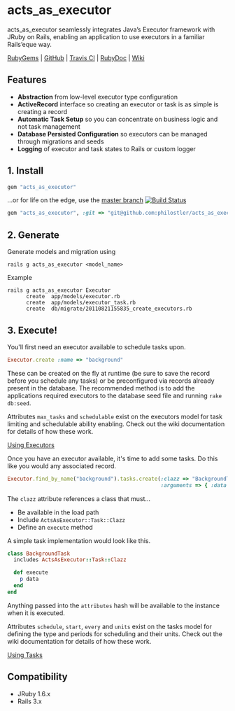 # acts_as_executor

acts_as_executor seamlessly integrates Java’s Executor framework with JRuby on Rails, enabling an application to use executors in a familiar Rails’eque way.

[RubyGems][ruby_gems] | [GitHub][github] | [Travis CI][travis_ci] | [RubyDoc][ruby_doc] | [Wiki][wiki]

## Features
* **Abstraction** from low-level executor type configuration
* **ActiveRecord** interface so creating an executor or task is as simple is creating a record
* **Automatic Task Setup** so you can concentrate on business logic and not task management
* **Database Persisted Configuration** so executors can be managed through migrations and seeds
* **Logging** of executor and task states to Rails or custom logger

## 1. Install
```ruby
gem "acts_as_executor"
```
...or for life on the edge, use the [master branch][github_master] [![Build Status][travis_ci_build_status]][travis_ci]

```ruby
gem "acts_as_executor", :git => "git@github.com:philostler/acts_as_executor.git"
```

## 2. Generate
Generate models and migration using

```
rails g acts_as_executor <model_name>
```

Example

```
rails g acts_as_executor Executor
      create  app/models/executor.rb
      create  app/models/executor_task.rb
      create  db/migrate/20110821155835_create_executors.rb
```

## 3. Execute!
You'll first need an executor available to schedule tasks upon.

```ruby
Executor.create :name => "background"
```

These can be created on the fly at runtime (be sure to save the record before you schedule any tasks) or be preconfigured via records already present in the database. The recommended method is to add the applications required executors to the database seed file and running ```rake db:seed```.

Attributes ```max_tasks``` and ```schedulable``` exist on the executors model for task limiting and schedulable ability enabling. Check out the wiki documentation for details of how these work.

[Using Executors][wiki_using_executors]

Once you have an executor available, it's time to add some tasks. Do this like you would any associated record.

```ruby
Executor.find_by_name("background").tasks.create(:clazz => "BackgroundTask",
                                                 :arguments => { :data => "This is my data"})
```

The ```clazz``` attribute references a class that must...

* Be available in the load path
* Include ```ActsAsExecutor::Task::Clazz```
* Define an ```execute``` method

A simple task implementation would look like this.

```ruby
class BackgroundTask
  includes ActsAsExecutor::Task::Clazz

  def execute
    p data
  end
end
```

Anything passed into the ```attributes``` hash will be available to the instance when it is executed.

Attributes ```schedule```, ```start```, ```every``` and ```units``` exist on the tasks model for defining the type and periods for scheduling and their units. Check out the wiki documentation for details of how these work.

[Using Tasks][wiki_using_tasks]

## Compatibility
* JRuby 1.6.x
* Rails 3.x

[github]: https://github.com/philostler/acts_as_executor
[github_master]: https://github.com/philostler/acts_as_executor/tree/master
[ruby_doc]: http://rubydoc.info/github/philostler/acts_as_executor/master/frames
[ruby_gems]: http://rubygems.org/gems/acts_as_executor
[travis_ci]: http://travis-ci.org/philostler/acts_as_executor
[travis_ci_build_status]: https://secure.travis-ci.org/philostler/acts_as_executor.png
[wiki]: https://github.com/philostler/acts_as_executor/wiki
[wiki_using_executors]: https://github.com/philostler/acts_as_executor/wiki/Using-Executors
[wiki_using_tasks]: https://github.com/philostler/acts_as_executor/wiki/Using-Tasks